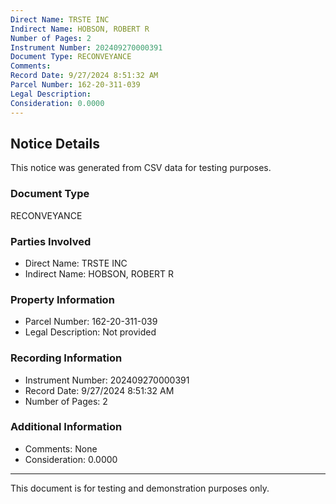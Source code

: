```yaml
---
Direct Name: TRSTE INC
Indirect Name: HOBSON, ROBERT R
Number of Pages: 2
Instrument Number: 202409270000391
Document Type: RECONVEYANCE
Comments: 
Record Date: 9/27/2024 8:51:32 AM
Parcel Number: 162-20-311-039
Legal Description: 
Consideration: 0.0000
---
```


## Notice Details

This notice was generated from CSV data for testing purposes.

### Document Type
RECONVEYANCE

### Parties Involved
- Direct Name: TRSTE INC
- Indirect Name: HOBSON, ROBERT R

### Property Information
- Parcel Number: 162-20-311-039
- Legal Description: Not provided

### Recording Information
- Instrument Number: 202409270000391
- Record Date: 9/27/2024 8:51:32 AM
- Number of Pages: 2

### Additional Information
- Comments: None
- Consideration: 0.0000

---

This document is for testing and demonstration purposes only.
